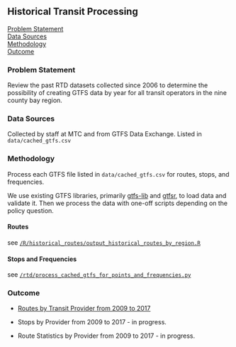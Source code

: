## Historical Transit Processing 

[Problem Statement](#problem-statement)   
[Data Sources](#data-sources)   
[Methodology](#methodology)   
[Outcome](#outcome)   

### Problem Statement  

Review the past RTD datasets collected since 2006 to determine the possibility of creating GTFS data by year for all transit operators in the nine county bay region.

### Data Sources

Collected by staff at MTC and from GTFS Data Exchange. Listed in `data/cached_gtfs.csv`

### Methodology

Process each GTFS file listed in `data/cached_gtfs.csv` for routes, stops, and frequencies.  

We use existing GTFS libraries, primarily [gtfs-lib](https://github.com/afimb/gtfslib-python) and [gtfsr](https://github.com/ropensci/gtfsr), to load data and validate it. Then we process the data with one-off scripts depending on the policy question.  


#### Routes

see [`/R/historical_routes/output_historical_routes_by_region.R`](https://github.com/BayAreaMetro/RegionalTransitDatabase/blob/afad7ec4096aad89d1d69aa9b22ae3cb7486fdf7/R/historical_routes/output_historical_routes_by_region.R)

#### Stops and Frequencies

see [`/rtd/process_cached_gtfs_for_points_and_frequencies.py`](https://github.com/BayAreaMetro/RegionalTransitDatabase/blob/f9359cd88d8879bb6fe348f20fed0db5a5d372e3/rtd/process_cached_gtfs_for_points_and_frequencies.py)

### Outcome

- [Routes by Transit Provider from 2009 to 2017](https://github.com/BayAreaMetro/transit-data) 

- Stops by Provider from 2009 to 2017 - in progress. 

- Route Statistics by Provider from 2009 to 2017 - in progress. 


